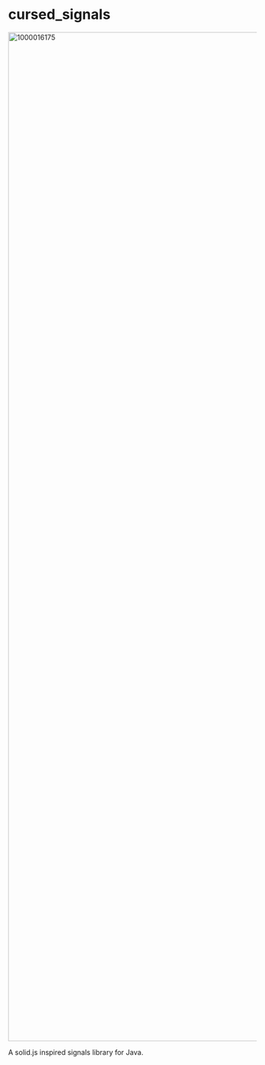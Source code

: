 # cursed_signals
<img width="2048" height="2048" alt="1000016175" src="https://github.com/user-attachments/assets/4d070fd8-c833-48be-8c12-95879c03a486" />

A solid.js inspired signals library for Java.
